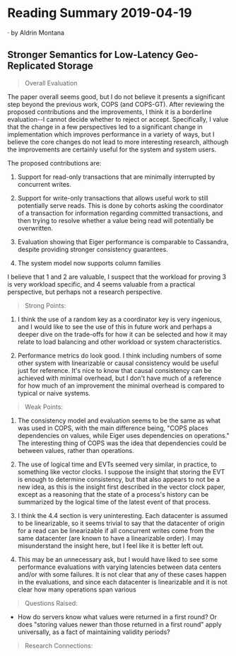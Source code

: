 # Reading Summary 2019-04-19

&middot; by Aldrin Montana

## Stronger Semantics for Low-Latency Geo-Replicated Storage

> Overall Evaluation

The paper overall seems good, but I do not believe it presents a significant step beyond the
previous work, COPS (and COPS-GT). After reviewing the proposed contributions and the improvements,
I think it is a borderline evaluation--I cannot decide whether to reject or accept. Specifically, I
value that the change in a few perspectives led to a significant change in implementation which
improves performance in a variety of ways, but I believe the core changes do not lead to more
interesting research, although the improvements are certainly useful for the system and system
users.

The proposed contributions are:
1. Support for read-only transactions that are minimally interrupted by concurrent writes.

2. Support for write-only transactions that allows useful work to still potentially serve reads.
   This is done by cohorts asking the coordinator of a transaction for information regarding
   committed transactions, and then trying to resolve whether a value being read will potentially
   be overwritten.

3. Evaluation showing that Eiger performance is comparable to Cassandra, despite providing
   stronger consistency guarantees.

4. The system model now supports column families

I believe that 1 and 2 are valuable, I suspect that the workload for proving 3 is very
workload specific, and 4 seems valuable from a practical perspective, but perhaps not a
research perspective.

> Strong Points:

1. I think the use of a random key as a coordinator key is very ingenious, and I would like to see
   the use of this in future work and perhaps a deeper dive on the trade-offs for how it can be
   selected and how it may relate to load balancing and other workload or system characteristics.

2. Performance metrics do look good. I think including numbers of some other system with
   linearizable or causal consistency would be useful just for reference. It's nice to know that
   causal consistency can be achieved with minimal overhead, but I don't have much of a
   reference for how much of an improvement the minimal overhead is compared to typical or naive
   systems.

> Weak Points:

1. The consistency model and evaluation seems to be the same as what was used in COPS, with the
   main difference being, "COPS places dependencies on values, while Eiger uses dependencies on
   operations." The interesting thing of COPS was the idea that dependencies could be between
   values, rather than operations.

2. The use of logical time and EVTs seemed very similar, in practice, to something like vector
   clocks. I suppose the insight that storing the EVT is enough to determine consistency, but that
   also appears to not be a new idea, as this is the insight first described in the vector clock
   paper, except as a reasoning that the state of a process's history can be summarized by the
   logical time of the latest event of that process.

3. I think the 4.4 section is very uninteresting. Each datacenter is assumed to be linearizable, so
   it seems trivial to say that the datacenter of origin for a read can be linearizable if all
   concurrent writes come from the same datacenter (are known to have a linearizable order). I may
   misunderstand the insight here, but I feel like it is better left out.

4. This may be an unnecessary ask, but I would have liked to see some performance evaluations with
   varying latencies between data centers and/or with some failures. It is not clear that any of
   these cases happen in the evaluations, and since each datacenter is linearizable and it is not
   clear how many operations span various
  
> Questions Raised:

* How do servers know what values were returned in a first round? Or does "storing values newer
  than those returned in a first round" apply universally, as a fact of maintaining validity periods?

> Research Connections:

